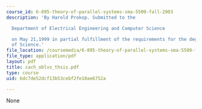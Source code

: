 ```yaml
---
course_id: 6-895-theory-of-parallel-systems-sma-5509-fall-2003
description: 'By Harold Prokop. Submitted to the

  Department of Electrical Engineering and Computer Science

  on May 21,1999 in partial fulfillment of the requirements for the degree of Master
  of Science.'
file_location: /coursemedia/6-895-theory-of-parallel-systems-sma-5509-fall-2003/6dc7de52dcf13b53cebf2fe10ae6752a_cach_oblvs_thsis.pdf
file_type: application/pdf
layout: pdf
title: cach_oblvs_thsis.pdf
type: course
uid: 6dc7de52dcf13b53cebf2fe10ae6752a

---
```

None
